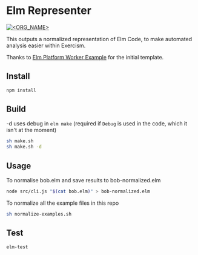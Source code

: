 # Elm Representer

[![<ORG_NAME>](https://circleci.com/gh/ceddlyburge/elm-representer.svg?style=svg)](<LINK>)

This outputs a normalized representation of Elm Code, to make automated analysis easier within Exercism.

Thanks to [Elm Platform Worker Example](https://github.com/jxxcarlson/elm-platform-worker-example) for the initial template.

## Install

```bash
npm install
```

## Build

-d uses debug in `elm make` (required if `Debug` is used in the code, which it isn't at the moment)

```bash
sh make.sh
sh make.sh -d
```

## Usage

To normalise bob.elm and save results to bob-normalized.elm

```bash
node src/cli.js "$(cat bob.elm)" > bob-normalized.elm
```

To normalize all the example files in this repo

```bash
sh normalize-examples.sh
```

## Test

```
elm-test
```